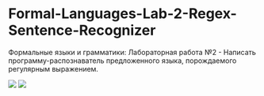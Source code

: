 # Formal-Languages-Lab-2-Regex-Sentence-Recognizer
Формальные языки и грамматики: Лабораторная работа №2 - Написать программу-распознаватель предложенного языка, порождаемого регулярным выражением.

<img src ="/media/1страница.jpg"/>
<img src ="/media/2страница.jpg"/>
